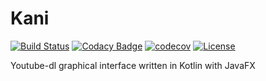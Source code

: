 # Kani
[![Build Status](https://travis-ci.com/sanyarnd/kani.svg?token=c8T7kJ3MJU9c6yPUJucv&branch=master)](https://travis-ci.com/sanyarnd/kani)
[![Codacy Badge](https://api.codacy.com/project/badge/Grade/c39fb243e5854faf8ad4c0b30b46c163)](https://www.codacy.com/app/sanyarnd/kani?utm_source=github.com&amp;utm_medium=referral&amp;utm_content=sanyarnd/kani&amp;utm_campaign=Badge_Grade)
[![codecov](https://codecov.io/gh/sanyarnd/kani/branch/master/graph/badge.svg)](https://codecov.io/gh/sanyarnd/kani)
[![License](https://img.shields.io/badge/License-Apache%202.0-blue.svg)](https://opensource.org/licenses/Apache-2.0)

Youtube-dl graphical interface written in Kotlin with JavaFX
